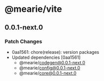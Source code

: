 # @mearie/vite

## 0.0.1-next.0

### Patch Changes

- 0aa1561: chore(release): version packages
- Updated dependencies [0aa1561]
  - @mearie/codegen@0.0.1-next.0
  - @mearie/config@0.0.1-next.0
  - @mearie/core@0.0.1-next.0
